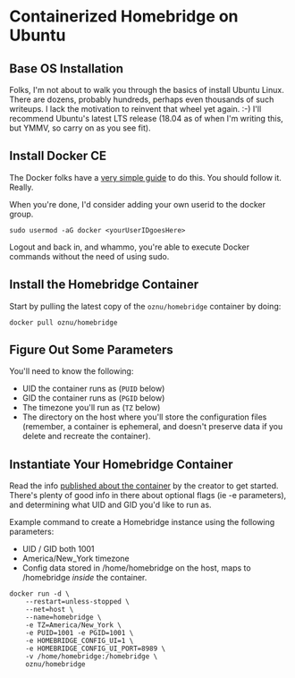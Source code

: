 # Containerized Homebridge on Ubuntu

## Base OS Installation

Folks, I'm not about to walk you through the basics of install Ubuntu Linux. There are dozens, probably hundreds, perhaps even thousands of such writeups. I lack the motivation to reinvent that wheel yet again. :-) I'll recommend Ubuntu's latest LTS release (18.04 as of when I'm writing this, but YMMV, so carry on as you see fit).

## Install Docker CE

The Docker folks have a [very simple guide](https://docs.docker.com/install/linux/docker-ce/ubuntu/) to do this. You should follow it. Really.

When you're done, I'd consider adding your own userid to the docker group.

`sudo usermod -aG docker <yourUserIDgoesHere>`

Logout and back in, and whammo, you're able to execute Docker commands without the need of using sudo.

## Install the Homebridge Container

Start by pulling the latest copy of the `oznu/homebridge` container by doing:

`docker pull oznu/homebridge`

## Figure Out Some Parameters

You'll need to know the following:

* UID the container runs as (`PUID` below)
* GID the container runs as (`PGID` below)
* The timezone you'll run as (`TZ` below)
* The directory on the host where you'll store the configuration files (remember, a container is ephemeral, and doesn't preserve data if you delete and recreate the container).

## Instantiate Your Homebridge Container

Read the info [published about the container](https://hub.docker.com/r/oznu/homebridge) by the creator to get started. There's plenty of good info in there about optional flags (ie -e parameters), and determining what UID and GID you'd like to run as.

Example command to create a Homebridge instance using the following parameters:

* UID / GID both 1001
* America/New_York timezone
* Config data stored in /home/homebridge on the host, maps to /homebridge *inside* the container.

```
docker run -d \
    --restart=unless-stopped \
    --net=host \
    --name=homebridge \
    -e TZ=America/New_York \
    -e PUID=1001 -e PGID=1001 \
    -e HOMEBRIDGE_CONFIG_UI=1 \
    -e HOMEBRIDGE_CONFIG_UI_PORT=8989 \
    -v /home/homebridge:/homebridge \
    oznu/homebridge
```
